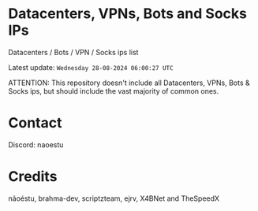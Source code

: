# Datacenters, VPNs, Bots and Socks IPs
 
Datacenters / Bots / VPN / Socks ips list

Latest update: `Wednesday 28-08-2024 06:00:27 UTC` 

ATTENTION: This repository doesn't include all Datacenters, VPNs, Bots & Socks ips, 
but should include the vast majority of common ones.

# Contact
Discord: naoestu

# Credits
nãoéstu, brahma-dev, scriptzteam, ejrv, X4BNet and TheSpeedX
